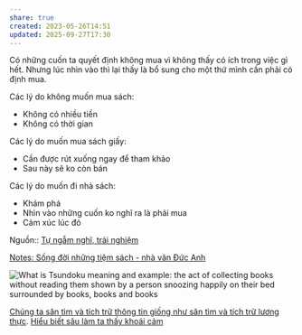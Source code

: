 ```yaml
---
share: true
created: 2023-05-26T14:51
updated: 2025-09-27T17:30
---
```

Có những cuốn ta quyết định không mua vì không thấy có ích trong việc gì hết. Nhưng lúc nhìn vào thì lại thấy là bổ sung cho một thứ mình cần phải có định mua.

Các lý do không muốn mua sách:
-   Không có nhiều tiền
-   Không có thời gian

Các lý do muốn mua sách giấy:
-   Cần được rút xuống ngay để tham khảo
-   Sau này sẽ ko còn bán

Các lý do muốn đi nhà sách:
- Khám phá
- Nhìn vào những cuốn ko nghĩ ra là phải mua
- Cảm xúc lúc đó

Nguồn:: [Tự ngẫm nghĩ, trải nghiệm](../../../%E2%9A%A1Hi%E1%BB%83u%20bi%E1%BA%BFt%20s%C3%A2u/%CE%9E%20Ngu%E1%BB%93n/T%E1%BB%B1%20ng%E1%BA%ABm%20ngh%C4%A9,%20tr%E1%BA%A3i%20nghi%E1%BB%87m.md)

[Notes: Sống đời những tiệm sách - nhà văn Đức Anh](https://ducanhwriter.substack.com/p/notes-song-oi-nhung-tiem-sach)

![What is Tsundoku meaning and example: the act of collecting books without reading them shown by a person snoozing happily on their bed surrounded by books, books and books](https://sketchplanations.com/_next/image?url=https%3A%2F%2Fimages.prismic.io%2Fsketchplanations%2Fe16629be-e251-4e84-96f8-ac1a1a5ea59b_Tsundoku%2B-%2Brevised%2B-%2Bsquare.png%3Fauto%3Dcompress%2Cformat&w=3840&q=75)

[Chúng ta săn tìm và tích trữ thông tin giống như săn tìm và tích trữ lương thực](../../../%E2%9A%A1Hi%E1%BB%83u%20bi%E1%BA%BFt%20s%C3%A2u/Ngh%C4%A9%20v%E1%BB%81%20vi%E1%BB%87c%20ngh%C4%A9/H%E1%BB%8Dc%20t%E1%BA%ADp,%20hi%E1%BB%83u%20bi%E1%BA%BFt/Ch%C3%BAng%20ta%20s%C4%83n%20t%C3%ACm%20v%C3%A0%20t%C3%ADch%20tr%E1%BB%AF%20th%C3%B4ng%20tin%20gi%E1%BB%91ng%20nh%C6%B0%20s%C4%83n%20t%C3%ACm%20v%C3%A0%20t%C3%ADch%20tr%E1%BB%AF%20l%C6%B0%C6%A1ng%20th%E1%BB%B1c.md). [Hiểu biết sâu làm ta thấy khoái cảm](../../../%E2%9A%A1Hi%E1%BB%83u%20bi%E1%BA%BFt%20s%C3%A2u/Ngh%C4%A9%20v%E1%BB%81%20vi%E1%BB%87c%20ngh%C4%A9/Khoa%20h%E1%BB%8Dc%20nh%E1%BA%ADn%20th%E1%BB%A9c/Hi%E1%BB%83u%20bi%E1%BA%BFt%20s%C3%A2u%20l%C3%A0m%20ta%20th%E1%BA%A5y%20kho%C3%A1i%20c%E1%BA%A3m.md)